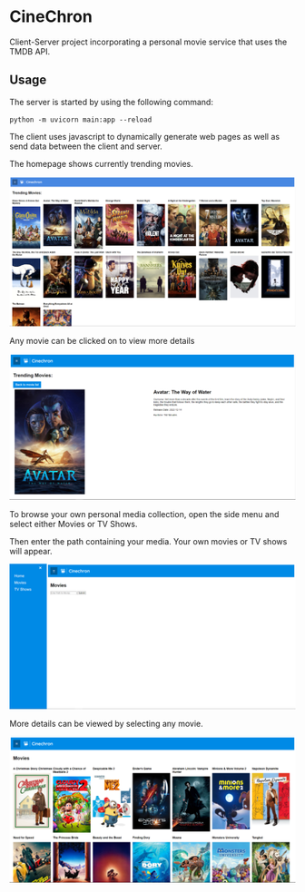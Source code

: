 # CineChron
Client-Server project incorporating a personal movie service that uses the TMDB API.

## Usage
The server is started by using the following command:
```
python -m uvicorn main:app --reload
```

The client uses javascript to dynamically generate web pages as well as send data between the client and server.

The homepage shows currently trending movies.

![Home Page](images/list.png)

Any movie can be clicked on to view more details

![Details Page](images/trending.png)

To browse your own personal media collection, open the side menu and select either Movies or TV Shows.

Then enter the path containing your media. Your own movies or TV shows will appear.

![Media Page](images/movies.png)

More details can be viewed by selecting any movie.

![Media Page](images/personal.png)